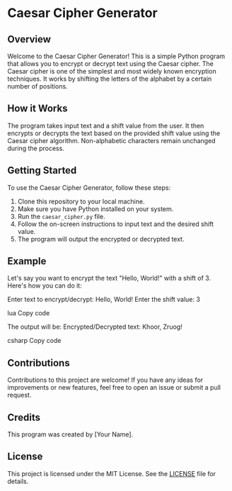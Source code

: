 # Caesar Cipher Generator

## Overview
Welcome to the Caesar Cipher Generator! This is a simple Python program that allows you to encrypt or decrypt text using the Caesar cipher. The Caesar cipher is one of the simplest and most widely known encryption techniques. It works by shifting the letters of the alphabet by a certain number of positions.

## How it Works
The program takes input text and a shift value from the user. It then encrypts or decrypts the text based on the provided shift value using the Caesar cipher algorithm. Non-alphabetic characters remain unchanged during the process.

## Getting Started
To use the Caesar Cipher Generator, follow these steps:
1. Clone this repository to your local machine.
2. Make sure you have Python installed on your system.
3. Run the `caesar_cipher.py` file.
4. Follow the on-screen instructions to input text and the desired shift value.
5. The program will output the encrypted or decrypted text.

## Example
Let's say you want to encrypt the text "Hello, World!" with a shift of 3. Here's how you can do it:

Enter text to encrypt/decrypt: Hello, World!
Enter the shift value: 3

lua
Copy code

The output will be:
Encrypted/Decrypted text: Khoor, Zruog!

csharp
Copy code

## Contributions
Contributions to this project are welcome! If you have any ideas for improvements or new features, feel free to open an issue or submit a pull request.

## Credits
This program was created by [Your Name].

## License
This project is licensed under the MIT License. See the [LICENSE](LICENSE) file for details.

